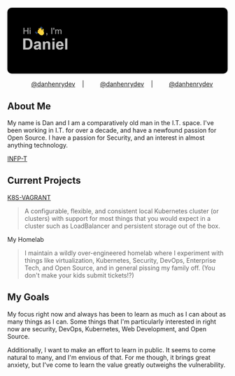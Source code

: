 

<p style="text-align:center; margin-bottom: 10px">
    <img src="https://github.com/danhenrydev/danhenrydev/blob/main/header.png?raw=true" alt="Hey, I'm Dan!" style="border-radius: 10px; margin-bottom:10px">
    <img height="16" width="16" style="margin-bottom:-3px; margin-right: 5px" src="https://cdn.simpleicons.org/twitter/" /><a href="https://twitter.com/danhenrydev">@danhenrydev</a> &nbsp;&nbsp; | &nbsp;&nbsp;  
    <img height="16" width="16" style="margin-bottom:-3px; margin-right: 5px" src="https://cdn.simpleicons.org/instagram/" /><a href="https://instagram.com/danhenrydev">@danhenrydev</a> &nbsp;&nbsp; | &nbsp;&nbsp;  
    <img height="16" width="16" style="margin-bottom:-3px; margin-right: 5px" src="https://cdn.simpleicons.org/linkedin/" /><a href="https://www.linkedin.com/in/danhenrydev/">@danhenrydev</a>
</p>

## About Me

My name is Dan and I am a comparatively old man in the I.T. space.  I've been working in I.T. for over a decade, and have a newfound passion for Open Source.  I have a passion for Security, and an interest in almost anything technology.

[INFP-T](https://www.16personalities.com/infp-personality)

## Current Projects

[K8S-VAGRANT](https://github.com/danhenrydev/k8s-vagrant)<br>
>A configurable, flexible, and consistent local Kubernetes cluster (or clusters) with support for most things that you would expect in a cluster such as LoadBalancer and persistent storage out of the box.

My Homelab<br>
> I maintain a wildly over-engineered homelab where I experiment with things like virtualization, Kubernetes, Security, DevOps, Enterprise Tech, and Open Source, and in general pissing my family off. (You don't make your kids submit tickets!?)

## My Goals

My focus right now and always has been to learn as much as I can about as many things as I can.  Some things that I'm particularly interested in right now are security, DevOps, Kubernetes, Web Development, and Open Source. 

Additionally, I want to make an effort to learn in public.  It seems to come natural to many, and I'm envious of that.  For me though, it brings great anxiety, but I've come to learn the value greatly outweighs the vulnerability.
